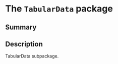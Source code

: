 <a id="module-ansys.mechanical.stubs.Ansys.Mechanical.DataModel.Utilities.TabularData"></a>

<a id="the-tabulardata-package"></a>

# The `TabularData` package

<a id="summary"></a>

## Summary

<a id="description"></a>

## Description

TabularData subpackage.

<!-- !! processed by numpydoc !! -->
